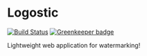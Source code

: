 # Logostic

[![Build Status](https://travis-ci.org/wlchs/Logostic_Angular.svg?branch=master)](https://travis-ci.org/wlchs/Logostic_Angular)
[![Greenkeeper badge](https://badges.greenkeeper.io/wlchs/Logostic_Angular.svg)](https://greenkeeper.io/)

Lightweight web application for watermarking!
